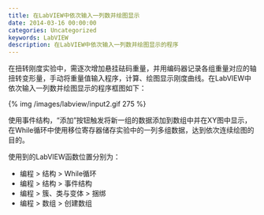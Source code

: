 ```yaml
---
title: 在LabVIEW中依次输入一列数并绘图显示
date: 2014-03-16 00:00:00
categories: Uncategorized
keywords: LabVIEW
description: 在LabVIEW中依次输入一列数并绘图显示的程序
---
```


在扭转刚度实验中，需逐次增加悬挂砝码重量，并用编码器记录各组重量对应的轴扭转变形量，手动将重量值输入程序，计算、绘图显示刚度曲线。在LabVIEW中依次输入一列数并绘图显示的程序框图如下：

{% img /images/labview/input2.gif 275 %}

使用事件结构，“添加”按钮触发将新一组的数据添加到数组中并在XY图中显示，在While循环中使用移位寄存器储存实验中的一列多组数据，达到依次连续绘图的目的。

使用到的LabVIEW函数位置分别为：

- 编程 > 结构 > While循环
- 编程 > 结构 > 事件结构
- 编程 > 簇、类与变体 > 捆绑
- 编程 > 数组 > 创建数组
